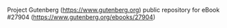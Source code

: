 Project Gutenberg (https://www.gutenberg.org) public repository for eBook #27904 (https://www.gutenberg.org/ebooks/27904)

